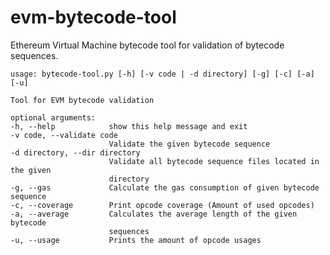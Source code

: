 # evm-bytecode-tool
Ethereum Virtual Machine bytecode tool for validation of bytecode sequences. 


    usage: bytecode-tool.py [-h] [-v code | -d directory] [-g] [-c] [-a] [-u]

    Tool for EVM bytecode validation

    optional arguments:
    -h, --help            show this help message and exit
    -v code, --validate code
                          Validate the given bytecode sequence
    -d directory, --dir directory
                          Validate all bytecode sequence files located in the given
                          directory
    -g, --gas             Calculate the gas consumption of given bytecode sequence
    -c, --coverage        Print opcode coverage (Amount of used opcodes)
    -a, --average         Calculates the average length of the given bytecode
                          sequences
    -u, --usage           Prints the amount of opcode usages
